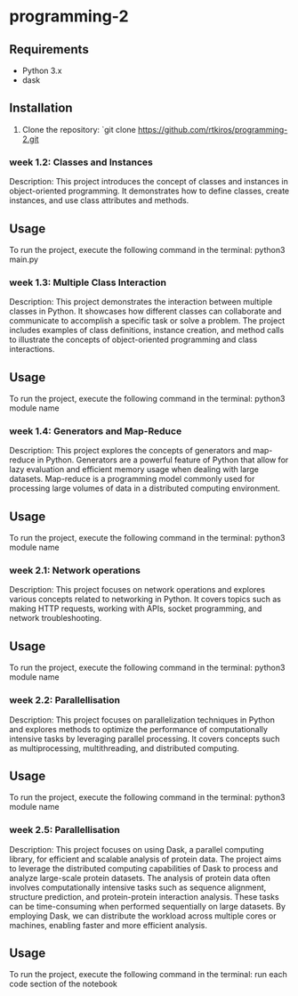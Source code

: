 # programming-2
## Requirements
- Python 3.x
- dask
## Installation
1. Clone the repository: `git clone https://github.com/rtkiros/programming-2.git

### week 1.2: Classes and Instances

Description: This project introduces the concept of classes and instances in object-oriented programming. It demonstrates how to define classes, create instances, and use class attributes and methods.

## Usage
To run the project, execute the following command in the terminal: python3 main.py

### week 1.3: Multiple Class Interaction

Description: This project demonstrates the interaction between multiple classes in Python. 
It showcases how different classes can collaborate and communicate to accomplish a specific task or solve a problem. 
The project includes examples of class definitions, instance creation, and method calls to illustrate the concepts of object-oriented programming and class interactions.

## Usage
To run the project, execute the following command in the terminal: python3 module name

### week 1.4: Generators and Map-Reduce

Description: This project explores the concepts of generators and map-reduce in Python. Generators are a powerful feature of Python that allow for lazy evaluation 
and efficient memory usage when dealing with large datasets. Map-reduce is a programming model commonly used for processing large volumes of data in a distributed computing environment. 
## Usage
To run the project, execute the following command in the terminal: python3 module name

### week 2.1: Network operations
Description: This project focuses on network operations and explores various concepts related to networking in Python. 
It covers topics such as making HTTP requests, working with APIs, socket programming, and network troubleshooting. 

## Usage
To run the project, execute the following command in the terminal: python3 module name

### week 2.2: Parallellisation

Description: This project focuses on parallelization techniques in Python and explores methods to optimize the performance of computationally intensive tasks by leveraging parallel processing. 
It covers concepts such as multiprocessing, multithreading, and distributed computing.
## Usage
To run the project, execute the following command in the terminal: python3 module name

### week 2.5: Parallellisation
Description: This project focuses on using Dask, a parallel computing library, for efficient and scalable analysis of protein data. The project aims to leverage the distributed computing capabilities of Dask to process and analyze large-scale protein datasets.
The analysis of protein data often involves computationally intensive tasks such as sequence alignment, structure prediction, and protein-protein interaction analysis. These tasks can be time-consuming when performed sequentially on large datasets. By employing Dask, we can distribute the workload across multiple cores or machines, 
enabling faster and more efficient analysis.

## Usage
To run the project, execute the following command in the terminal: run each code section of the notebook
